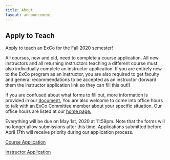 ```yaml
---
title: About
layout: announcement
---
```

## Apply to Teach

Apply to teach an ExCo for the Fall 2020 semester! 

<p style="text-align: left">All courses, new and old, need to complete a course application. All new instructors and all returning instructors teaching a different course must also individually complete an instructor application. If you are entirely new to the ExCo program as an instructor, you are also required to get faculty and general recommendations to be accepted as an instructor (forward them the instructor application link so they can fill this out!)</p>



<p style="text-align: left">If you are confused about what forms to fill out, more information is provided in our <a href="https://docs.google.com/document/d/10j_tkMfaOE2CMQoNcNGKblLPI4JzWxcArnB7Q9AEPxg/edit?usp=sharing">document.</a> You are also welcome to come into office hours to talk with an ExCo Committee member about your specific situation. Our office hours are listed at our <a href="/index.html">home page.</a></p>

<p style="text-align: left">Everything will be due on May 1st, 2020 at 11:59pm. Note that the forms will no longer allow submissions after this time. Applications submitted before April 17th will receive priority during our application process.</p>

[Course Application](https://docs.google.com/forms/d/e/1FAIpQLSfze0BfvqtY5UEKdmL_cFLzQhEW7z9fc6UzQUcc5d4kmn_eag/viewform?usp=sf_link)

[Instructor Application](https://docs.google.com/forms/d/e/1FAIpQLSdcCR9PYTog3jvJ5gOgmWPX99TqoEDhsu15SaRgo1oI9YMSsA/viewform?usp=sf_link)
